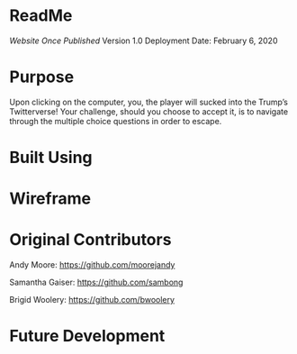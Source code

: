 # ReadMe

*Website Once Published*
Version 1.0
Deployment Date: February 6, 2020


# Purpose

Upon clicking on the computer, you, the player will sucked into the Trump’s Twitterverse! Your challenge, should you choose to accept it, is to navigate through the multiple choice questions in order to escape. 

# Built Using


# Wireframe


# Original Contributors
Andy Moore: https://github.com/moorejandy

Samantha Gaiser: https://github.com/sambong

Brigid Woolery: https://github.com/bwoolery

# Future Development

